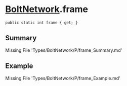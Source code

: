 # [BoltNetwork](Types/BoltNetwork.md).frame
`public static int frame { get; }`
## Summary
Missing File 'Types/BoltNetwork/P/frame_Summary.md'
## Example
Missing File 'Types/BoltNetwork/P/frame_Example.md'
